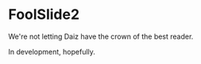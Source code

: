 FoolSlide2
==========

We're not letting Daiz have the crown of the best reader.

In development, hopefully.